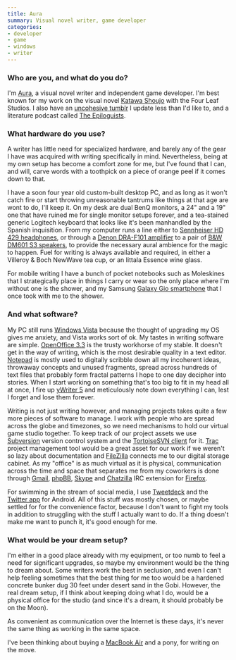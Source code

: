 ```yaml
---
title: Aura
summary: Visual novel writer, game developer
categories:
- developer
- game
- windows
- writer
---
```


### Who are you, and what do you do?

I'm [Aura](https://twitter.com/sharpened_C "Aura's Twitter account."), a visual novel writer and independent game developer. I'm best known for my work on the visual novel [Katawa Shoujo][katawa-shoujo] with the Four Leaf Studios. I also have an [uncohesive tumblr](http://auramart.tumblr.com/ "Aura's Tumblr site.") I update less than I'd like to, and a literature podcast called [The Epiloguists](http://epiloguists.com/ "Aura's podcast.").

### What hardware do you use?

A writer has little need for specialized hardware, and barely any of the gear I have was acquired with writing specifically in mind. Nevertheless, being at my own setup has become a comfort zone for me, but I've found that I can, and will, carve words with a toothpick on a piece of orange peel if it comes down to that.

I have a soon four year old custom-built desktop PC, and as long as it won't catch fire or start throwing unreasonable tantrums like things at that age are wont to do, I'll keep it. On my desk are dual BenQ monitors, a 24" and a 19" one that have ruined me for single monitor setups forever, and a tea-stained generic Logitech keyboard that looks like it's been manhandled by the Spanish inquisition. From my computer runs a line either to [Sennheiser HD 429 headphones][hd-429], or through a [Denon DRA-F101 amplifier][dra-f101] to a pair of [B&W DM601 S3 speakers][dm601-s3], to provide the necessary aural ambience for the magic to happen. Fuel for writing is always available and required, in either a Villeroy & Boch NewWave tea cup, or an Iittala Essence wine glass.

For mobile writing I have a bunch of pocket notebooks such as Moleskines that I strategically place in things I carry or wear so the only place where I'm without one is the shower, and my Samsung [Galaxy Gio smartphone][galaxy-gio] that I once took with me to the shower.

### And what software?

My PC still runs [Windows Vista][windows-vista] because the thought of upgrading my OS gives me anxiety, and Vista works sort of ok. My tastes in writing software are simple. [OpenOffice 3.3][openoffice] is the trusty workhorse of my stable. It doesn't get in the way of writing, which is the most desirable quality in a text editor. [Notepad][] is mostly used to digitally scribble down all my incoherent ideas, throwaway concepts and unused fragments, spread across hundreds of text files that probably form fractal patterns I hope to one day decipher into stories. When I start working on something that's too big to fit in my head all at once, I fire up [yWriter 5][ywriter] and meticulously note down everything I can, lest I forget and lose them forever.

Writing is not just writing however, and managing projects takes quite a few more pieces of software to manage. I work with people who are spread across the globe and timezones, so we need mechanisms to hold our virtual game studio together. To keep track of our project assets we use [Subversion][] version control system and the [TortoiseSVN client][tortoisesvn] for it. [Trac][] project management tool would be a great asset for our work if we weren't so lazy about documentation and [FileZilla][] connects me to our digital storage cabinet. As my "office" is as much virtual as it is physical, communication across the time and space that separates me from my coworkers is done through [Gmail][], [phpBB][], [Skype][] and [Chatzilla][] IRC extension for [Firefox][firefox-android].

For swimming in the stream of social media, I use [Tweetdeck][tweetdeck-android] and the [Twitter app][twitter-android] for Android. All of this stuff was mostly chosen, or maybe settled for for the convenience factor, because I don't want to fight my tools in addition to struggling with the stuff I actually want to do. If a thing doesn't make me want to punch it, it's good enough for me.

### What would be your dream setup?

I'm either in a good place already with my equipment, or too numb to feel a need for significant upgrades, so maybe my environment would be the thing to dream about. Some writers work the best in seclusion, and even I can't help feeling sometimes that the best thing for me too would be a hardened concrete bunker dug 30 feet under desert sand in the Gobi. However, the real dream setup, if I think about keeping doing what I do, would be a physical office for the studio (and since it's a dream, it should probably be on the Moon). 

As convenient as communication over the Internet is these days, it's never the same thing as working in the same space.

I've been thinking about buying a [MacBook Air][macbook-air] and a pony, for writing on the move.

[galaxy-gio]: http://www.samsung.com/galaxyace/gio_overview.html "A 3.2 inch Android smartphone."
[hd-429]: https://en-us.sennheiser.com/over-ear-headphones-ambient-noise-isolation-hd-429 "Over the ear headphones."
[macbook-air]: https://www.apple.com/macbook-air/ "A very thin laptop."
[dra-f101]: http://www.devicemanuals.com/productsupport/Denon_DRA-F101_manual.html "A stereo receiver."
[dm601-s3]: https://www.soundandvision.com/content/bw-dm600-series-3-home-theater-speakers "Home theater speakers."
[notepad]: https://en.wikipedia.org/wiki/Notepad_(software) "A simple text editor included with Windows."
[gmail]: https://mail.google.com/mail/ "Web-based email."
[tweetdeck-android]: https://www.bluestacks.com/blog/app-reviews/archive/tweetdeck.html "A Twitter/Facebook client for Android."
[twitter-android]: https://play.google.com/store/apps/details?id=com.twitter.android "A Twitter client for Android."
[tortoisesvn]: https://tortoisesvn.net/ "A Subversion client for Windows."
[trac]: https://trac.edgewall.org/ "An issue tracker and wiki package for software development."
[skype]: https://www.skype.com/en/ "Voice and video chat software."
[subversion]: http://subversion.tigris.org/ "A version control system."
[firefox-android]: https://play.google.com/store/apps/details?id=org.mozilla.firefox "A web browser for Android."
[filezilla]: https://filezilla-project.org/ "Open-source FTP software."
[openoffice]: http://www.openoffice.org/ "An open-source office suite."
[chatzilla]: https://addons.mozilla.org/en-US/firefox/addon/chatzilla/ "A Firefox IRC client extension."
[katawa-shoujo]: http://www.katawa-shoujo.com/ "A bishoujo-style visual novel."
[ywriter]: http://www.spacejock.com/yWriter5.html "A Windows word processor."
[phpbb]: https://www.phpbb.com/ "Self-hosted forum software."
[windows-vista]: https://en.wikipedia.org/wiki/Windows_Vista "A desktop operating system."
